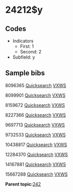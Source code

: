 # 24212$y

## Codes

-   Indicators
    -   First: 1
    -   Second: 2
-   Subfield: y

## Sample bibs

8096365 [Quicksearch](https://search.library.yale.edu/catalog/8096365) [VXWS](http://prodorbis.library.yale.edu:7014/vxws/GetHoldingsService?bibId=8096365)

8099901 [Quicksearch](https://search.library.yale.edu/catalog/8099901) [VXWS](http://prodorbis.library.yale.edu:7014/vxws/GetHoldingsService?bibId=8099901)

8159672 [Quicksearch](https://search.library.yale.edu/catalog/8159672) [VXWS](http://prodorbis.library.yale.edu:7014/vxws/GetHoldingsService?bibId=8159672)

8227366 [Quicksearch](https://search.library.yale.edu/catalog/8227366) [VXWS](http://prodorbis.library.yale.edu:7014/vxws/GetHoldingsService?bibId=8227366)

9697713 [Quicksearch](https://search.library.yale.edu/catalog/9697713) [VXWS](http://prodorbis.library.yale.edu:7014/vxws/GetHoldingsService?bibId=9697713)

9732533 [Quicksearch](https://search.library.yale.edu/catalog/9732533) [VXWS](http://prodorbis.library.yale.edu:7014/vxws/GetHoldingsService?bibId=9732533)

10438817 [Quicksearch](https://search.library.yale.edu/catalog/10438817) [VXWS](http://prodorbis.library.yale.edu:7014/vxws/GetHoldingsService?bibId=10438817)

12284370 [Quicksearch](https://search.library.yale.edu/catalog/12284370) [VXWS](http://prodorbis.library.yale.edu:7014/vxws/GetHoldingsService?bibId=12284370)

14167881 [Quicksearch](https://search.library.yale.edu/catalog/14167881) [VXWS](http://prodorbis.library.yale.edu:7014/vxws/GetHoldingsService?bibId=14167881)

15667288 [Quicksearch](https://search.library.yale.edu/catalog/15667288) [VXWS](http://prodorbis.library.yale.edu:7014/vxws/GetHoldingsService?bibId=15667288)

**Parent topic:**[242](../../tags/242/242.md)

